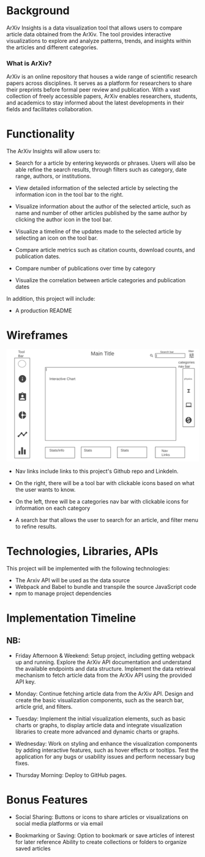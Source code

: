 # Background

ArXiv Insights is a data visualization tool that allows users to compare article data obtained from the ArXiv. The tool provides interactive visualizations to explore and analyze patterns, trends, and insights within the articles and different categories.

### What is ArXiv?

ArXiv is an online repository that houses a wide range of scientific research papers across disciplines. It serves as a platform for researchers to share their preprints before formal peer review and publication. With a vast collection of freely accessible papers, ArXiv enables researchers, students, and academics to stay informed about the latest developments in their fields and facilitates collaboration. 




# Functionality

The ArXiv Insights will allow users to:

- Search for a article by entering keywords or phrases. Users will also be able refine the search results, through filters such as  category, date range, authors, or institutions.

- View detailed information of the selected article by selecting the information icon in the tool bar to the right. 

- Visualize information about the author of the selected article, such as name and number of other articles published by the same author by clicking the author icon in the tool bar. 

- Visualize a timeline of the updates made to the selected article by selecting an icon on the tool bar.

-  Compare article metrics such as citation counts, download counts, and publication dates.

- Compare number of publications over time by category 

- Visualize the correlation between article categories and publication dates 


In addition, this project will include:
- A production README



# Wireframes

![Screenshot](/images/wireframe.png)


- Nav links include links to this project's Github repo and Linkdeln.

- On the right, there will be a tool bar with clickable icons based on what the user wants to know.

- On the left, three will be a categories nav bar with clickable icons for information on each category

- A search bar that allows the user to search for an article, and filter menu to refine results. 

# Technologies, Libraries, APIs

This project will be implemented with the following technologies:

- The Arxiv API will be used as the data source
- Webpack and Babel to bundle and transpile the source JavaScript code
- npm to manage project dependencies



# Implementation Timeline

## NB:

- Friday Afternoon & Weekend: Setup project, including getting webpack up and running. Explore the ArXiv API documentation and understand the available endpoints and data structure. Implement the data retrieval mechanism to fetch article data from the ArXiv API using the provided API key.

- Monday: Continue fetching article data from the ArXiv API. Design and create the basic visualization components, such as the search bar, article grid, and filters.

- Tuesday: Implement the initial visualization elements, such as basic charts or graphs, to display article data and integrate visualization libraries to create more advanced and dynamic charts or graphs.

- Wednesday: Work on styling and enhance the visualization components by adding interactive features, such as hover effects or tooltips. Test the application for any bugs or usability issues and perform necessary bug fixes.

- Thursday Morning: Deploy to GitHub pages. 



# Bonus Features

- Social Sharing: Buttons or icons to share articles or visualizations on social media platforms or via email

- Bookmarking or Saving: Option to bookmark or save articles of interest for later reference Ability to create collections or folders to organize saved articles